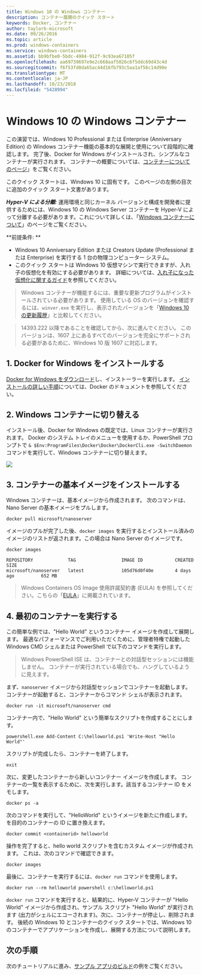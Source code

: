 ```yaml
---
title: Windows 10 の Windows コンテナー
description: コンテナー展開のクイック スタート
keywords: Docker, コンテナー
author: taylorb-microsoft
ms.date: 09/26/2016
ms.topic: article
ms.prod: windows-containers
ms.service: windows-containers
ms.assetid: bb9bfbe0-5bdc-4984-912f-9c93ea67105f
ms.openlocfilehash: aa69739697e9e2c668aaf5026c6f5ddc69d43c4d
ms.sourcegitcommit: f6f53fd0da65ac44d16fb793c5aa1af56c14d90e
ms.translationtype: MT
ms.contentlocale: ja-JP
ms.lasthandoff: 10/23/2018
ms.locfileid: "5428994"
---
```

# <a name="windows-containers-on-windows-10"></a>Windows 10 の Windows コンテナー

この演習では、Windows 10 Professional または Enterprise (Anniversary Edition) の Windows コンテナー機能の基本的な展開と使用について段階的に確認します。 完了後、Docker for Windows がインストールされ、シンプルなコンテナーが実行されます。 コンテナーの概要については、[コンテナーについてのページ](../about/index.md)」をご覧ください。

このクイック スタートは、Windows 10 に固有です。 このページの左側の目次に追加のクイック スタート文書があります。

***Hyper-V による分離:*** 運用環境と同じカーネル バージョンと構成を開発者に提供するためには、Windows 10 の Windows Server コンテナーを Hyper-V によって分離する必要があります。これについて詳しくは、「[Windows コンテナーについて](../about/index.md)」のページをご覧ください。

**前提条件: **

- Windows 10 Anniversary Edition または Creators Update (Professional または Enterprise) を実行する 1 台の物理コンピューター システム。   
- このクイック スタートは Windows 10 仮想マシンで実行できますが、入れ子の仮想化を有効にする必要があります。 詳細については、[入れ子になった仮想化に関するガイド](https://msdn.microsoft.com/en-us/virtualization/hyperv_on_windows/user_guide/nesting)を参照してください。

> Windows コンテナーが機能するには、重要な更新プログラムがインストールされている必要があります。
> 使用している OS のバージョンを確認するには、`winver.exe` を実行し、表示されたバージョンを「[Windows 10 の更新履歴](https://support.microsoft.com/en-us/help/12387/windows-10-update-history)」と比較してください。

> 14393.222 以降であることを確認してから、次に進んでください。  このバージョンは、1607 上にあるすべてのバージョンを完全にサポートされる必要があるために、Windows 10 版 1607 に対応します。

## <a name="1-install-docker-for-windows"></a>1. Docker for Windows をインストールする

[Docker for Windows をダウンロード](https://download.docker.com/win/stable/InstallDocker.msi)し、インストーラーを実行します。 [インストールの詳しい手順](https://docs.docker.com/docker-for-windows/install)については、Docker のドキュメントを参照してください。

## <a name="2-switch-to-windows-containers"></a>2. Windows コンテナーに切り替える

インストール後、Docker for Windows の既定では、Linux コンテナーが実行されます。 Docker のシステム トレイのメニューを使用するか、PowerShell プロンプトで `& $Env:ProgramFiles\Docker\Docker\DockerCli.exe -SwitchDaemon` コマンドを実行して、Windows コンテナーに切り替えます。

![](./media/docker-for-win-switch.png)

## <a name="3-install-base-container-images"></a>3. コンテナーの基本イメージをインストールする

Windows コンテナーは、基本イメージから作成されます。 次のコマンドは、Nano Server の基本イメージをプルします。

```
docker pull microsoft/nanoserver
```

イメージのプルが完了した後、`docker images` を実行するとインストール済みのイメージのリストが返されます。この場合は Nano Server のイメージです。

```
docker images

REPOSITORY             TAG                 IMAGE ID            CREATED             SIZE
microsoft/nanoserver   latest              105d76d0f40e        4 days ago          652 MB
```

> Windows Containers OS Image 使用許諾契約書 (EULA) を参照してください。こちらの「[EULA](../images-eula.md)」に掲載されています。

## <a name="4-run-your-first-container"></a>4. 最初のコンテナーを実行する

この簡単な例では、"Hello World" というコンテナー イメージを作成して展開します。 最適なパフォーマンスでご利用いただくために、管理者特権で起動した Windows CMD シェルまたは PowerShell で以下のコマンドを実行します。

> Windows PowerShell ISE は、コンテナーとの対話型セッションには機能しません。 コンテナーが実行されている場合でも、ハングしているように見えます。

まず、`nanoserver` イメージから対話型セッションでコンテナーを起動します。 コンテナーが起動すると、コンテナーからコマンド シェルが表示されます。  

```
docker run -it microsoft/nanoserver cmd
```

コンテナー内で、"Hello World" という簡単なスクリプトを作成することにします。

```
powershell.exe Add-Content C:\helloworld.ps1 'Write-Host "Hello World"'
```   

スクリプトが完成したら、コンテナーを終了します。

```
exit
```

次に、変更したコンテナーから新しいコンテナー イメージを作成します。 コンテナーの一覧を表示するために、次を実行します。該当するコンテナー ID をメモします。

```
docker ps -a
```

次のコマンドを実行して、"HelloWorld" というイメージを新たに作成します。 <containerid> を目的のコンテナーの ID に置き換えます。

```
docker commit <containerid> helloworld
```

操作を完了すると、hello world スクリプトを含むカスタム イメージが作成されます。 これは、次のコマンドで確認できます。

```
docker images
```

最後に、コンテナーを実行するには、`docker run` コマンドを使用します。

```
docker run --rm helloworld powershell c:\helloworld.ps1
```

`docker run` コマンドを実行すると、結果的に、Hyper-V コンテナーが "Hello World" イメージから作成され、サンプル スクリプト "Hello World" が実行されます (出力がシェルにエコーされます)。次に、コンテナーが停止し、削除されます。
後続の Windows 10 とコンテナーのクイック スタートでは、Windows 10 のコンテナーでアプリケーションを作成し、展開する方法について説明します。

## <a name="next-steps"></a>次の手順

次のチュートリアルに進み、[サンプル アプリのビルド](./building-sample-app.md)の例をご覧ください。
